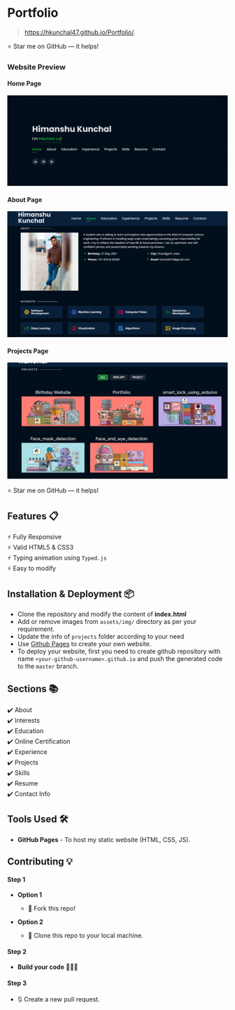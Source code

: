 # Portfolio

> https://hkunchal47.github.io/Portfolio/.

:star: Star me on GitHub — it helps!

### Website Preview

#### Home Page

<p align="center"> 
  <kbd>
    <a href="https://rajaprerak.github.io" target="_blank"><img src="website_images/home.jpg">
  </a>
  </kbd>
</p>

#### About Page

<p align="center"> 
  <kbd>
    <a href="https://rajaprerak.github.io" target="_blank"><img src="website_images/about.jpg">
  </a>
  </kbd>
</p>

#### Projects Page

<p align="center"> 
  <kbd>
    <a href="https://rajaprerak.github.io" target="_blank"><img src="website_images/projects.jpg">
  </a>
  </kbd>
</p>

:star: Star me on GitHub — it helps!

## Features 📋

⚡️ Fully Responsive\
⚡️ Valid HTML5 & CSS3\
⚡️ Typing animation using `Typed.js`\
⚡️ Easy to modify

## Installation & Deployment 📦

- Clone the repository and modify the content of <b>index.html</b>
- Add or remove images from `assets/img/` directory as per your requirement.
- Update the info of `projects` folder according to your need
- Use [Github Pages](https://create-react-app.dev/docs/deployment/#github-pages) to create your own website.
- To deploy your website, first you need to create github repository with name `<your-github-username>.github.io` and push the generated code to the `master` branch.

## Sections 📚

✔️ About\
✔️ Interests\
✔️ Education\
✔️ Online Certification\
✔️ Experience\
✔️ Projects \
✔️ Skills \
✔️ Resume\
✔️ Contact Info

## Tools Used 🛠️

- <b>GitHub Pages</b> - To host my static website (HTML, CSS, JS).

## Contributing 💡

#### Step 1

- **Option 1**

  - 🍴 Fork this repo!

- **Option 2**
  - 👯 Clone this repo to your local machine.

#### Step 2

- **Build your code** 🔨🔨🔨

#### Step 3

- 🔃 Create a new pull request.
